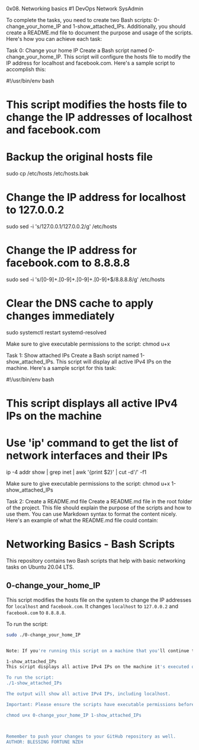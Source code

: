 0x08. Networking basics #1
DevOps
Network
SysAdmin

To complete the tasks, you need to create two Bash scripts: 0-change_your_home_IP and 1-show_attached_IPs. Additionally, you should create a README.md file to document the purpose and usage of the scripts. Here's how you can achieve each task:

Task 0: Change your home IP
Create a Bash script named 0-change_your_home_IP. This script will configure the hosts file to modify the IP address for localhost and facebook.com. Here's a sample script to accomplish this:

#!/usr/bin/env bash
# This script modifies the hosts file to change the IP addresses of localhost and facebook.com

# Backup the original hosts file
sudo cp /etc/hosts /etc/hosts.bak

# Change the IP address for localhost to 127.0.0.2
sudo sed -i 's/127\.0\.0\.1/127.0.0.2/g' /etc/hosts

# Change the IP address for facebook.com to 8.8.8.8
sudo sed -i 's/[0-9]\+\.[0-9]\+\.[0-9]\+\.[0-9]\+$/8.8.8.8/g' /etc/hosts

# Clear the DNS cache to apply changes immediately
sudo systemctl restart systemd-resolved


Make sure to give executable permissions to the script: chmod u+x

Task 1: Show attached IPs
Create a Bash script named 1-show_attached_IPs. This script will display all active IPv4 IPs on the machine. Here's a sample script for this task:

#!/usr/bin/env bash
# This script displays all active IPv4 IPs on the machine

# Use 'ip' command to get the list of network interfaces and their IPs
ip -4 addr show | grep inet | awk '{print $2}' | cut -d'/' -f1

Make sure to give executable permissions to the script: chmod u+x 1-show_attached_IPs

Task 2: Create a README.md file
Create a README.md file in the root folder of the project. This file should explain the purpose of the scripts and how to use them. You can use Markdown syntax to format the content nicely. Here's an example of what the README.md file could contain:

# Networking Basics - Bash Scripts

This repository contains two Bash scripts that help with basic networking tasks on Ubuntu 20.04 LTS.

## 0-change_your_home_IP

This script modifies the hosts file on the system to change the IP addresses for `localhost` and `facebook.com`. It changes `localhost` to `127.0.0.2` and `facebook.com` to `8.8.8.8`.

To run the script:

```bash
sudo ./0-change_your_home_IP


Note: If you're running this script on a machine that you'll continue to use, be sure to revert localhost to 127.0.0.1 afterward.

1-show_attached_IPs
This script displays all active IPv4 IPs on the machine it's executed on.

To run the script:
./1-show_attached_IPs

The output will show all active IPv4 IPs, including localhost.

Important: Please ensure the scripts have executable permissions before running them:

chmod u+x 0-change_your_home_IP 1-show_attached_IPs



Remember to push your changes to your GitHub repository as well.
AUTHOR: BLESSING FORTUNE NZEH
